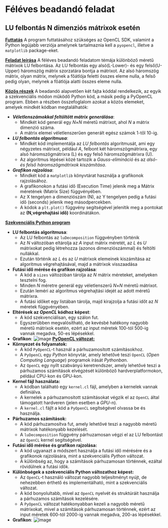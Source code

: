 # **Féléves beadandó feladat**

## **LU felbontás N dimenziós mátrixok esetén**

<u>**Futtatás**</u>
A program futtatásához szükséges az OpenCL SDK, valamint a Python legújabb verziója amelynek tartalmaznia kell a `pyopencl`, illetve a `matplotlib`  package-eket. 

<u>**Feladat leírása**</u>
A féléves beadandó feladatom témája különböző méretű mátrixok LU felbontása. Az LU felbontás egy alsó(L-Lower)- és egy felső(U-Upper) háromszög mátrix szorzatára bontja a mátrixot. Az alsó háromszög mátrix, olyan mátrix, melynek a főátlója feletti összes eleme nulla, a felső pedig olyan, melynek a főátlója alatti összes eleme nulla.

<u>**Közös részek**</u>
 A beadandó alapvetően két fajta kóddal rendelkezik, az egyik a szekvenciális módon működő Python kód, a másik pedig a PyOpenCL program. Ebben a részben összefoglalom azokat a közös elemeket, amelyek mindkét kódban megtalálhatók:
 - ***Véletlenszámokkal feltöltött mátrix generálása***:
	 - Mindkét kód generál egy *N*×*N* méretű mátrixot, ahol *N* a mátrix dimenzió száma.
	 - A mátrix elemei véletlenszerűen generált egész számok 1-től 10-ig.
 - ***LU felbontás algoritmusa***:
	 -   Mindkét kód implementálja az *LU felbontás* algoritmusát, ami egy négyzetes mátrixot, például *A*, felbont két háromszögmátrixra, egy alsó háromszögmátrixra (L) és egy felső háromszögmátrixra (U).
	-   Az algoritmus lépései közé tartozik a *Gauss-elimináció* és az *alsó- és felső háromszögmátrixok kiszámítása*.
- ***Grafikon rajzolása***:
	-   Mindkét kód a `matplotlib` könyvtárat használja a grafikonok rajzolásához.
	-   A grafikonokon a futási idő (Execution Time) jelenik meg a Mátrix méretének (Matrix Size) függvényében.
	- Az X tengelyen a dimenziószám (N), az Y tengelyen pedig a futási idő (seconds) jelenik meg másodpercekben.
	-   A kódok a `plt.plot()` függvény segítségével jelenítik meg a pontokat az **(N,végrehajtási idő)** koordinátákon.

<u>**Szekvenciális Python program**</u>
 - **LU felbontás algoritmusa**:
	- Az LU felbontás az `luDecomposition` függvényben történik
    - Az *N* változóban eltárolja az *A* input mátrix méretét, az *L* és *U* mátrixokat pedig létrehozza (azonos dimenziószámmal) és feltölti nullákkal.
    - Ezután történik az *L* és az *U* mátrixok elemeinek kiszámítása az algoritmus végrehajtásával, majd a mátrixok visszaadása
- **Futási idő mérése és grafikon rajzolása**:
    -   A kód a `sizes` változóban tárolja az *N* mátrix méreteket, amelyeken tesztelni fog.
    -   Minden *N* méretre generál egy véletlenszerű *N*×*N* méretű mátrixot.
    -   Ezután leméri az algoritmus végrehajtási idejét az adott méretű mátrixra.
    -   A futási időket egy listában tárolja, majd kirajzolja a futási időt az *N* méretek függvényében.
- **Eltérések az *OpenCL* kódhoz képest**:
    -   A kód szekvenciálisan, egy szálon fut.
    -   Egyszerűbben megvalósítható, de kevésbé hatékony nagyobb méretű mátrixok esetén, ezért az input méretek 100-tól 500-ig vannak megadva, 50-es lépésekkel.
- **Grafikon**:
![image](https://github.com/HolczerVanda/C0LLER_Parallel/assets/90444495/a2009b07-86e3-42a8-8120-7df361d4479d)
<u>**PyOpenCL változat:**</u>
- **Környezet és folyamatok:** 
    -   A kód `PyOpenCL`-t használ a párhuzamosított számításokhoz.
    -   A `PyOpenCL` egy *Python* könyvtár, amely lehetővé teszi `OpenCL` (*Open Computing Language*) programok írását *Pythonba*n.
    -   Az `OpenCL` egy nyílt szabványú keretrendszer, amely lehetővé teszi a párhuzamos számítások elvégzését különböző hardverplatformokon, például CPU-kon és GPU-kon.
-  **Kernel fájl használata:** 
    -   A kódban található egy `kernel.cl` fájl, amelyben a kernelek vannak definiálva.
    -   A kernelek a párhuzamosított számításokat végzik el az `OpenCL` által támogatott hardveren (jelen esetben a *GPU*-n).
    -   A `kernel.cl` fájlt a kód a `PyOpenCL` segítségével olvassa be és használja.
- **Párhuzamos számítások:**
    -   A kód párhuzamosítva fut, amely lehetővé teszi a nagyobb méretű mátrixok hatékonyabb kezelését.
    -   A `luDecomposition` függvény párhuzamosan végzi el az LU felbontást az `OpenCL` kernel segítségével.
- **Futási idő mérése és grafikon rajzolása:**    
    -   A kód ugyanazt a módszert használja a futási idő mérésére és a grafikonok rajzolására, mint a szekvenciális *Python* változat.
    -   A különbség az, hogy a számítások párhuzamosan történnek, ezáltal rövidülnek a futási idők.
- **Különbségek a szekvenciális Python változathoz képest:**
	-   Az `OpenCL`-t használó változat nagyobb teljesítményt nyújt, de nehezebben érthető és implementálható, mint a szekvenciális változat.
	-   A kód bonyolultabb, mivel az `OpenCL` nyelvét és struktúráit használja a párhuzamos számítások kezelésére.
  -   A `PyOpenCL` változat hatékonyabban kezeli a nagyobb méretű mátrixokat, mivel a számítások párhuzamosan történnek, ezért az input méretek 600-tól 2000-ig vannak megadva, 200-as lépésekkel.
- **Grafikon**:
![image](https://github.com/HolczerVanda/C0LLER_Parallel/assets/90444495/31239ccf-f7be-4657-92eb-0f88fc217fa2)
